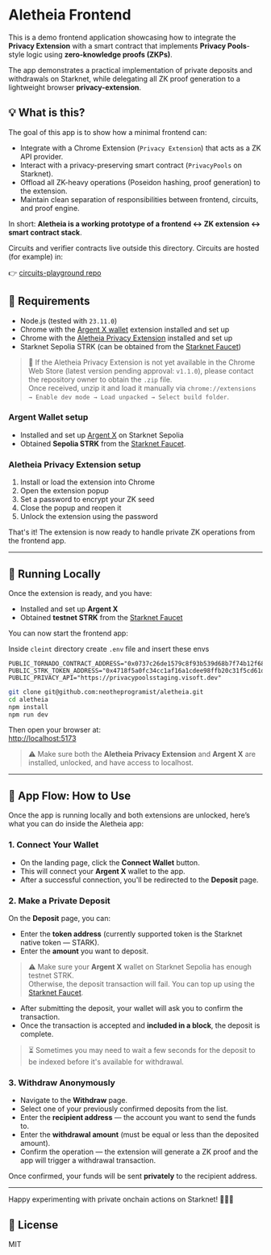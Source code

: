 # Aletheia Frontend

This is a demo frontend application showcasing how to integrate the **Privacy Extension** with a smart contract that implements **Privacy Pools**-style logic using **zero-knowledge proofs (ZKPs)**.

The app demonstrates a practical implementation of private deposits and withdrawals on Starknet, while delegating all ZK proof generation to a lightweight browser **privacy-extension**.

## 💡 What is this?

The goal of this app is to show how a minimal frontend can:

- Integrate with a Chrome Extension (`Privacy Extension`) that acts as a ZK API provider.
- Interact with a privacy-preserving smart contract (`PrivacyPools` on Starknet).
- Offload all ZK-heavy operations (Poseidon hashing, proof generation) to the extension.
- Maintain clean separation of responsibilities between frontend, circuits, and proof engine.

In short: **Aletheia is a working prototype of a frontend ↔ ZK extension ↔ smart contract stack**.

Circuits and verifier contracts live outside this directory. Circuits are hosted (for example) in:

👉 [circuits-playground repo](https://github.com/Uacias/circuits-playground)

## 🔧 Requirements

- Node.js (tested with `23.11.0`)
- Chrome with the [Argent X wallet](https://www.argent.xyz/argent-x/) extension installed and set up
- Chrome with the [Aletheia Privacy Extension](https://chromewebstore.google.com/detail/dhillhiicoipmmpgohngknjpepmleepe?utm_source=item-share-cb) installed and set up
- Starknet Sepolia STRK (can be obtained from the [Starknet Faucet](https://starknet-faucet.vercel.app/))

> 🧪 If the Aletheia Privacy Extension is not yet available in the Chrome Web Store (latest version pending approval: `v1.1.0`), please contact the repository owner to obtain the `.zip` file.  
> Once received, unzip it and load it manually via `chrome://extensions → Enable dev mode → Load unpacked → Select build folder`.

### Argent Wallet setup

- Installed and set up [Argent X](https://www.argent.xyz/argent-x/) on Starknet Sepolia
- Obtained **Sepolia STRK** from the [Starknet Faucet](https://starknet-faucet.vercel.app/).

### Aletheia Privacy Extension setup

1. Install or load the extension into Chrome
2. Open the extension popup
3. Set a password to encrypt your ZK seed
4. Close the popup and reopen it
5. Unlock the extension using the password

That's it! The extension is now ready to handle private ZK operations from the frontend app.

---

## 🚀 Running Locally

Once the extension is ready, and you have:

- Installed and set up **Argent X**
- Obtained **testnet STRK** from the [Starknet Faucet](https://starknet-faucet.vercel.app/)

You can now start the frontend app:

Inside `cleint` directory create `.env` file and insert these envs

```
PUBLIC_TORNADO_CONTRACT_ADDRESS="0x0737c26de1579c8f93b539d68b7f74b12f68ce1fef682265e0b3ccc4cc73be39"
PUBLIC_STRK_TOKEN_ADDRESS="0x4718f5a0fc34cc1af16a1cdee98ffb20c31f5cd61d6ab07201858f4287c938d"
PUBLIC_PRIVACY_API="https://privacypoolsstaging.visoft.dev"
```

```bash
git clone git@github.com:neotheprogramist/aletheia.git
cd aletheia
npm install
npm run dev
```

Then open your browser at:  
[http://localhost:5173](http://localhost:5173)

> ⚠️ Make sure both the **Aletheia Privacy Extension** and **Argent X** are installed, unlocked, and have access to localhost.

---

## 🧭 App Flow: How to Use

Once the app is running locally and both extensions are unlocked, here’s what you can do inside the Aletheia app:

### 1. Connect Your Wallet

- On the landing page, click the **Connect Wallet** button.
- This will connect your **Argent X** wallet to the app.
- After a successful connection, you'll be redirected to the **Deposit** page.

### 2. Make a Private Deposit

On the **Deposit** page, you can:

- Enter the **token address** (currently supported token is the Starknet native token — STARK).
- Enter the **amount** you want to deposit.

> ⚠️ Make sure your **Argent X** wallet on Starknet Sepolia has enough testnet STRK.  
> Otherwise, the deposit transaction will fail. You can top up using the [Starknet Faucet](https://starknet-faucet.vercel.app/).

- After submitting the deposit, your wallet will ask you to confirm the transaction.
- Once the transaction is accepted and **included in a block**, the deposit is complete.

> ⏳ Sometimes you may need to wait a few seconds for the deposit to be indexed before it's available for withdrawal.

### 3. Withdraw Anonymously

- Navigate to the **Withdraw** page.
- Select one of your previously confirmed deposits from the list.
- Enter the **recipient address** — the account you want to send the funds to.
- Enter the **withdrawal amount** (must be equal or less than the deposited amount).
- Confirm the operation — the extension will generate a ZK proof and the app will trigger a withdrawal transaction.

Once confirmed, your funds will be sent **privately** to the recipient address.

---

Happy experimenting with private onchain actions on Starknet! 🕵️‍♂️🧪

## 📄 License

MIT
